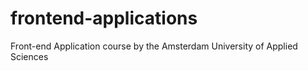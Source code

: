 # frontend-applications
Front-end Application course by the Amsterdam University of Applied Sciences
